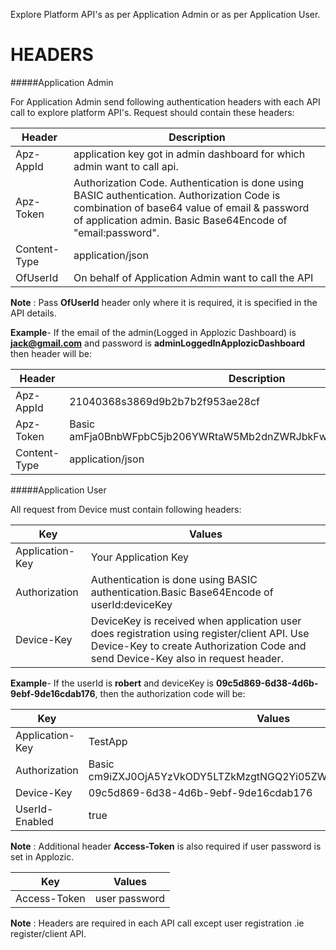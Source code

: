 Explore Platform API's as per Application Admin or as per Application User.

# HEADERS

#####Application Admin

For Application Admin send following authentication headers with each API call to explore platform API's. Request should contain these headers:

| Header | Description  |
| ------ | ----------- |
| Apz-AppId | application key got in admin dashboard for which admin want to call api. |
| Apz-Token | Authorization Code. Authentication is done using BASIC authentication. Authorization Code is combination of  base64 value of email & password of  application admin. Basic Base64Encode of "email:password". |
| Content-Type |  application/json  |
| OfUserId |  On behalf of Application Admin want to call the API |

**Note** : Pass **OfUserId** header only where it is required, it is specified in the API details.

**Example**- 
If the email of the admin(Logged in Applozic Dashboard) is  **jack@gmail.com** and password is **adminLoggedInApplozicDashboard** then header will be:

| Header | Description  |
| ------ | ----------- |
| Apz-AppId | 21040368s3869d9b2b7b2f953ae28cf |
| Apz-Token | Basic amFja0BnbWFpbC5jb206YWRtaW5Mb2dnZWRJbkFwcGxvemljRGFzaGJvYXJk |
| Content-Type |  application/json  |

#####Application User

All request from Device must contain following headers:

| Key | Values  |
| ------------- | ------ |
| Application-Key | Your Application Key |
| Authorization | Authentication is done using BASIC authentication.Basic Base64Encode of userId:deviceKey |
| Device-Key | DeviceKey is received when application user does registration using register/client API. Use Device-Key to create Authorization Code and send Device-Key also in request header.  |


**Example**- 
If the userId is **robert** and deviceKey is **09c5d869-6d38-4d6b-9ebf-9de16cdab176**, then the authorization code will be:

| Key | Values  |
| ------------- | ------ |
| Application-Key | TestApp |
| Authorization | Basic cm9iZXJ0OjA5YzVkODY5LTZkMzgtNGQ2Yi05ZWJmLTlkZTE2Y2RhYjE3Ng== |
| Device-Key | 09c5d869-6d38-4d6b-9ebf-9de16cdab176 |
| UserId-Enabled | true |

**Note** : Additional header **Access-Token**  is also required if user password is set in Applozic.

| Key | Values  |
| ------------- | ------ |
| Access-Token | user password |

**Note** : Headers are required in each API call except user registration .ie register/client API.
